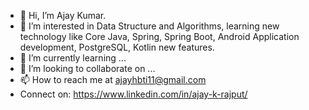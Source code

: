 - 👋 Hi, I’m Ajay Kumar.
- 👀 I’m interested in Data Structure and Algorithms, learning new technology like Core Java, Spring, Spring Boot, Android Application development, PostgreSQL, Kotlin new features.
- 🌱 I’m currently learning ...
- 💞️ I’m looking to collaborate on ...
- 📫 How to reach me at ajayhbti11@gmail.com
- Connect on: https://www.linkedin.com/in/ajay-k-rajput/

<!---
ajayrajk/ajayrajk is a ✨ special ✨ repository because its `README.md` (this file) appears on your GitHub profile.
You can click the Preview link to take a look at your changes.
--->
